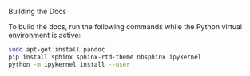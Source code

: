 Building the Docs

To build the docs, run the following commands while the Python virtual environment is active:

``` bash
sudo apt-get install pandoc
pip install sphinx sphinx-rtd-theme nbsphinx ipykernel
python -m ipykernel install --user
```
